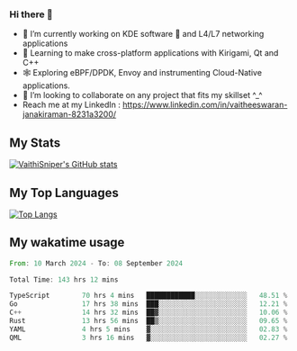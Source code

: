 ### Hi there 👋

- 🔭 I’m currently working on KDE software 💓 and L4/L7 networking applications 
- 📖 Learning to make cross-platform applications with Kirigami, Qt and C++
- 🕸️ Exploring eBPF/DPDK, Envoy and instrumenting Cloud-Native applications. 
- 👯 I’m looking to collaborate on any project that fits my skillset ^_^
- Reach me at my LinkedIn : https://www.linkedin.com/in/vaitheeswaran-janakiraman-8231a3200/

## My Stats
[![VaithiSniper's GitHub stats](https://github-readme-stats.vercel.app/api?username=VaithiSniper&hide=stars&theme=radical)](https://github.com/anuraghazra/github-readme-stats)

## My Top Languages

[![Top Langs](https://github-readme-stats.vercel.app/api/top-langs/?username=VaithiSniper&layout=compact)](https://github.com/anuraghazra/github-readme-stats)

## My wakatime usage

<!--START_SECTION:waka-->

```rust
From: 10 March 2024 - To: 08 September 2024

Total Time: 143 hrs 12 mins

TypeScript        70 hrs 4 mins   ████████████░░░░░░░░░░░░░   48.51 %
Go                17 hrs 38 mins  ███░░░░░░░░░░░░░░░░░░░░░░   12.21 %
C++               14 hrs 32 mins  ██▓░░░░░░░░░░░░░░░░░░░░░░   10.06 %
Rust              13 hrs 56 mins  ██▒░░░░░░░░░░░░░░░░░░░░░░   09.65 %
YAML              4 hrs 5 mins    ▓░░░░░░░░░░░░░░░░░░░░░░░░   02.83 %
QML               3 hrs 16 mins   ▓░░░░░░░░░░░░░░░░░░░░░░░░   02.27 %
```

<!--END_SECTION:waka-->
